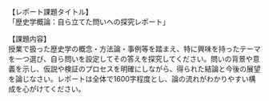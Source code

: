 【レポート課題タイトル】  
「歴史学概論：自ら立てた問いへの探究レポート」

【課題内容】  
授業で扱った歴史学の概念・方法論・事例等を踏まえ、特に興味を持ったテーマを一つ選び、自ら問いを設定してその答えを探究してください。問いの背景や意義を示し、仮説や検証のプロセスを明確にしながら、得られた結論と今後の展望を論じなさい。レポートは全体で1600字程度とし、論の流れがわかりやすい構成を心がけてください。